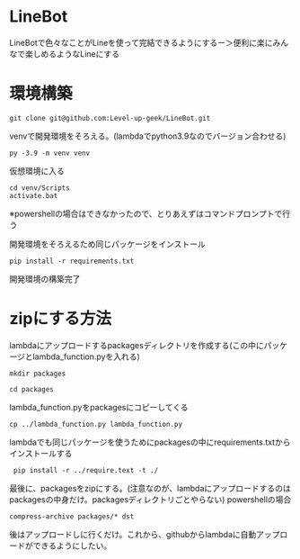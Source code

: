 # LineBot
LineBotで色々なことがLineを使って完結できるようにするー＞便利に楽にみんなで楽しめるようなLineにする

# 環境構築
```
git clone git@github.com:Level-up-geek/LineBot.git
```
venvで開発環境をそろえる。(lambdaでpython3.9なのでバージョン合わせる)
```
py -3.9 -m venv venv
```
仮想環境に入る
```
cd venv/Scripts
activate.bat
```
※powershellの場合はできなかったので、とりあえずはコマンドプロンプトで行う

開発環境をそろえるため同じパッケージをインストール
```
pip install -r requirements.txt
```

開発環境の構築完了

# zipにする方法
lambdaにアップロードするpackagesディレクトリを作成する(この中にパッケージとlambda_function.pyを入れる)
```
mkdir packages
```
```
cd packages
```
lambda_function.pyをpackagesにコピーしてくる
```
cp ../lambda_function.py lambda_function.py
```
lambdaでも同じパッケージを使うためにpackagesの中にrequirements.txtからインストールする
```
 pip install -r ../require.text -t ./
 ```
 最後に、packagesをzipにする。(注意なのが、lambdaにアップロードするのはpackagesの中身だけ。packagesディレクトリごとやらない)
 powershellの場合
 ```
 compress-archive packages/* dst
 ```
 後はアップロードしに行くだけ。これから、githubからlambdaに自動アップロードができるようにしたい。

